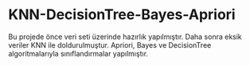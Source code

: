 # KNN-DecisionTree-Bayes-Apriori
Bu projede önce veri seti üzerinde hazırlık yapılmıştır. Daha sonra eksik veriler KNN ile doldurulmuştur. 
Apriori, Bayes ve DecisionTree algoritmalarıyla sınıflandırmalar yapılmıştır.
